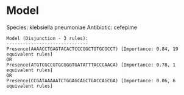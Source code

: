 
# Model

Species: klebsiella pneumoniae
Antibiotic: cefepime

```
Model (Disjunction - 3 rules):
------------------------------
Presence(AAAACCTGAGTACACTCCCGGCTGTGCGCCT) [Importance: 0.84, 19 equivalent rules]
OR
Presence(ATGTCGCCGTGCGGGTGATATTTACCCAACA) [Importance: 0.78, 1 equivalent rules]
OR
Presence(CCGATAAAAATCTGGAGCAGCTGACCAGCGA) [Importance: 0.06, 6 equivalent rules]

```


